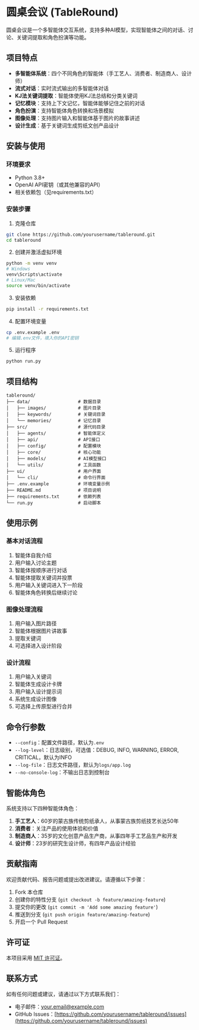 # 圆桌会议 (TableRound)

圆桌会议是一个多智能体交互系统，支持多种AI模型，实现智能体之间的对话、讨论、关键词提取和角色扮演等功能。

## 项目特点

- **多智能体系统**：四个不同角色的智能体（手工艺人、消费者、制造商人、设计师）
- **流式对话**：实时流式输出的多智能体对话
- **KJ法关键词提取**：智能体使用KJ法总结和分类关键词
- **记忆模块**：支持上下文记忆，智能体能够记住之前的对话
- **角色扮演**：支持智能体角色转换和场景模拟
- **图像处理**：支持图片输入和智能体基于图片的故事讲述
- **设计生成**：基于关键词生成剪纸文创产品设计

## 安装与使用

### 环境要求

- Python 3.8+
- OpenAI API密钥（或其他兼容的API）
- 相关依赖包（见requirements.txt）

### 安装步骤

1. 克隆仓库
```bash
git clone https://github.com/yourusername/tableround.git
cd tableround
```

2. 创建并激活虚拟环境
```bash
python -m venv venv
# Windows
venv\Scripts\activate
# Linux/Mac
source venv/bin/activate
```

3. 安装依赖
```bash
pip install -r requirements.txt
```

4. 配置环境变量
```bash
cp .env.example .env
# 编辑.env文件，填入你的API密钥
```

5. 运行程序
```bash
python run.py
```

## 项目结构

```
tableround/
├── data/                  # 数据目录
│   ├── images/            # 图片目录
│   ├── keywords/          # 关键词目录
│   └── memories/          # 记忆目录
├── src/                   # 源代码目录
│   ├── agents/            # 智能体定义
│   ├── api/               # API接口
│   ├── config/            # 配置模块
│   ├── core/              # 核心功能
│   ├── models/            # AI模型接口
│   └── utils/             # 工具函数
├── ui/                    # 用户界面
│   └── cli/               # 命令行界面
├── .env.example           # 环境变量示例
├── README.md              # 项目说明
├── requirements.txt       # 依赖列表
└── run.py                 # 启动脚本
```

## 使用示例

### 基本对话流程

1. 智能体自我介绍
2. 用户输入讨论主题
3. 智能体按顺序进行对话
4. 智能体提取关键词并投票
5. 用户输入关键词进入下一阶段
6. 智能体角色转换后继续讨论

### 图像处理流程

1. 用户输入图片路径
2. 智能体根据图片讲故事
3. 提取关键词
4. 可选择进入设计阶段

### 设计流程

1. 用户输入关键词
2. 智能体生成设计卡牌
3. 用户输入设计提示词
4. 系统生成设计图像
5. 可选择上传原型进行合并

## 命令行参数

- `--config`：配置文件路径，默认为`.env`
- `--log-level`：日志级别，可选值：DEBUG, INFO, WARNING, ERROR, CRITICAL，默认为INFO
- `--log-file`：日志文件路径，默认为`logs/app.log`
- `--no-console-log`：不输出日志到控制台

## 智能体角色

系统支持以下四种智能体角色：

1. **手工艺人**：60岁的蒙古族传统剪纸承人，从事蒙古族剪纸技艺长达50年
2. **消费者**：关注产品的使用体验和价值
3. **制造商人**：35岁的文化创意产品生产商，从事四年手工艺品生产和开发
4. **设计师**：23岁的研究生设计师，有四年产品设计经验

## 贡献指南

欢迎贡献代码、报告问题或提出改进建议。请遵循以下步骤：

1. Fork 本仓库
2. 创建你的特性分支 (`git checkout -b feature/amazing-feature`)
3. 提交你的更改 (`git commit -m 'Add some amazing feature'`)
4. 推送到分支 (`git push origin feature/amazing-feature`)
5. 开启一个 Pull Request

## 许可证

本项目采用 [MIT 许可证](LICENSE)。

## 联系方式

如有任何问题或建议，请通过以下方式联系我们：

- 电子邮件：your.email@example.com
- GitHub Issues：[https://github.com/yourusername/tableround/issues](https://github.com/yourusername/tableround/issues)
